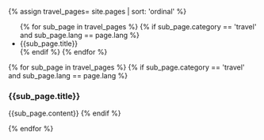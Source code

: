 {% assign travel_pages= site.pages | sort: 'ordinal' %}
<div id="left" style="background-image:url('/img/saluzzo.jpg')">
</div>

<div id="right">

<ul id="left">
{% for sub_page in travel_pages %}
{% if sub_page.category == 'travel' and sub_page.lang == page.lang %}
<li> {{sub_page.title}}</li>
{% endif %}
{% endfor %}
</ul>

<div id="right_content">
{% for sub_page in travel_pages %}
{% if sub_page.category == 'travel' and sub_page.lang == page.lang %}
<h3> {{sub_page.title}} </h3>

{{sub_page.content}}
{% endif %}

{% endfor %}
</div>

</div>

